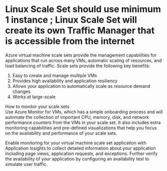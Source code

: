 
Linux Scale Set should use minimum 1 instance ; Linux Scale Set will create its own Traffic Manager that is accessible from the internet
=======

Azure virtual machine scale sets provide the management capabilities for applications that run across many VMs, automatic scaling of resources, and load balancing of traffic. Scale sets provide the following key benefits:

  1. Easy to create and manage multiple VMs
  2. Provides high availability and application resiliency
  3. Allows your application to automatically scale as resource demand changes
  4. Works at large-scale

  How to monitor your scale sets                
Use Azure Monitor for VMs, which has a simple onboarding process and will automate the collection of important CPU, memory, disk, and network performance counters from the VMs in your scale set. It also includes extra monitoring capabilities and pre-defined visualizations that help you focus on the availability and performance of your scale sets.

Enable monitoring for your virtual machine scale set application with Application Insights to collect detailed information about your application including page views, application requests, and exceptions. Further verify the availability of your application by configuring an availability test to simulate user traffic.
